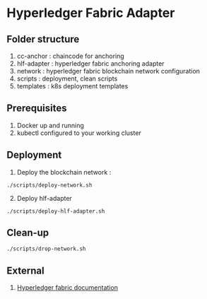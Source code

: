 # Hyperledger Fabric Adapter


## Folder structure

1. cc-anchor : chaincode for anchoring
2. hlf-adapter : hyperledger fabric anchoring adapter
3. network : hyperledger fabric blockchain network configuration
4. scripts : deployment, clean scripts
5. templates : k8s deployment templates

## Prerequisites
1. Docker up and running
2. kubectl configured to your working cluster

## Deployment

1. Deploy the blockchain network :
```shell
./scripts/deploy-network.sh
```

2. Deploy hlf-adapter
```shell
./scripts/deploy-hlf-adapter.sh
```
## Clean-up
```shell
./scripts/drop-network.sh
```
## External

1. [Hyperledger fabric documentation](https://hyperledger-fabric.readthedocs.io/en/release-2.3/whatis.html#hyperledger-fabric)
